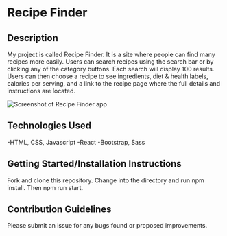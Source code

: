# Recipe Finder

## Description

My project is called Recipe Finder. It is a site where people can find many recipes more easily. Users can search recipes using the search bar or by clicking any of the category buttons. Each search will display 100 results. Users can then choose a recipe to see ingredients, diet & health labels, calories per serving, and a link to the recipe page where the full details and instructions are located.

![Screenshot of Recipe Finder app](https://user-images.githubusercontent.com/67131887/97788594-2ed2c800-1b88-11eb-9736-1dcceefa4fd6.png)

## Technologies Used

-HTML, CSS, Javascript
-React
-Bootstrap, Sass

## Getting Started/Installation Instructions

Fork and clone this repository. Change into the directory and run npm install. Then npm run start.

## Contribution Guidelines

Please submit an issue for any bugs found or proposed improvements.
